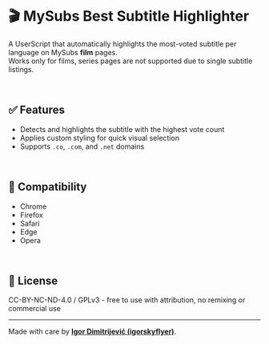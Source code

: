 # 🎬 MySubs Best Subtitle Highlighter

A UserScript that automatically highlights the most-voted subtitle per language on MySubs **film** pages.  
Works only for films, series pages are not supported due to single subtitle listings.

<br>

## ✅ Features
- Detects and highlights the subtitle with the highest vote count
- Applies custom styling for quick visual selection
- Supports `.co`, `.com`, and `.net` domains

<br>

## 🧩 Compatibility
- Chrome
- Firefox
- Safari
- Edge
- Opera

<br>

## 📜 License
CC-BY-NC-ND-4.0 / GPLv3 - free to use with attribution, no remixing or commercial use

---

Made with care by [**Igor Dimitrijević (igorskyflyer)**](https://github.com/igorskyflyer).
